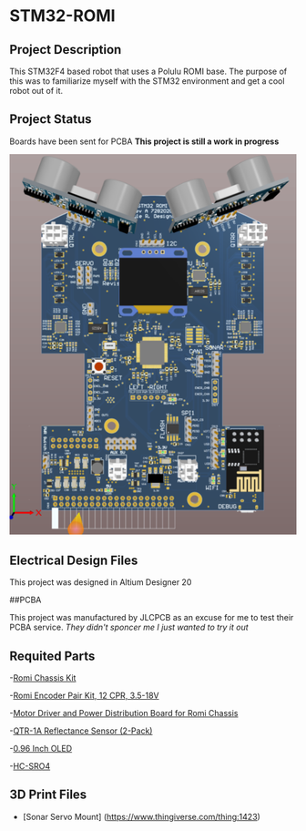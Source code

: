 # STM32-ROMI

## Project Description

This STM32F4 based robot that uses a Polulu ROMI base. The purpose of this was to familiarize myself with the STM32 environment and get a cool robot out of it.
 
 
## Project Status

Boards have been sent for PCBA
 **This project is still a work in progress**


![3D Render](https://github.com/Elipsit/STM32-ROMI/blob/master/Pics/Render_Top.png)

## Electrical Design Files

This project was designed in Altium Designer 20

##PCBA

This project was manufactured by JLCPCB as an excuse for me to test their PCBA service.
*They didn't sponcer me I just wanted to try it out*


## Requited Parts

-[Romi Chassis Kit](https://www.pololu.com/product/3506)

-[Romi Encoder Pair Kit, 12 CPR, 3.5-18V](https://www.pololu.com/product/3542)

-[Motor Driver and Power Distribution Board for Romi Chassis](https://www.pololu.com/product/3543)

-[QTR-1A Reflectance Sensor (2-Pack)](https://www.pololu.com/product/2458)

-[0.96 Inch OLED](https://www.amazon.com/UCTRONICS-SSD1306-Self-Luminous-Display-Raspberry/dp/B072Q2X2LL/ref=sr_1_3?dchild=1&keywords=oled+0.96&qid=1598137389&sr=8-3)

-[HC-SRO4](https://www.amazon.com/Smraza-Ultrasonic-Distance-Mounting-Duemilanove/dp/B01JG09DCK/ref=sr_1_6?dchild=1&keywords=sonar+arduino&qid=1598137419&sr=8-6)

## 3D Print Files
- [Sonar Servo Mount] (https://www.thingiverse.com/thing:1423)

